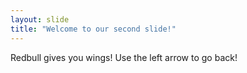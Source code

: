 ```yaml
---
layout: slide
title: "Welcome to our second slide!"
---
```

Redbull gives you wings!
Use the left arrow to go back!
